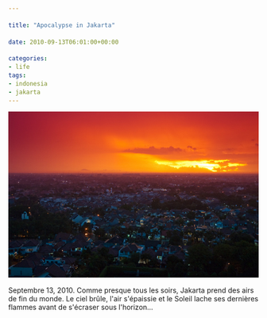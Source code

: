 ```yaml
---

title: "Apocalypse in Jakarta"

date: 2010-09-13T06:01:00+00:00

categories: 
- life
tags:
- indonesia
- jakarta
---
```

![](media/20100913-004.jpg.scaled1000.jpg)

Septembre 13, 2010. Comme presque tous les soirs, Jakarta prend des airs de fin du monde. Le ciel brûle, l'air s'épaissie et le Soleil lache ses dernières flammes avant de s'écraser sous l'horizon...
